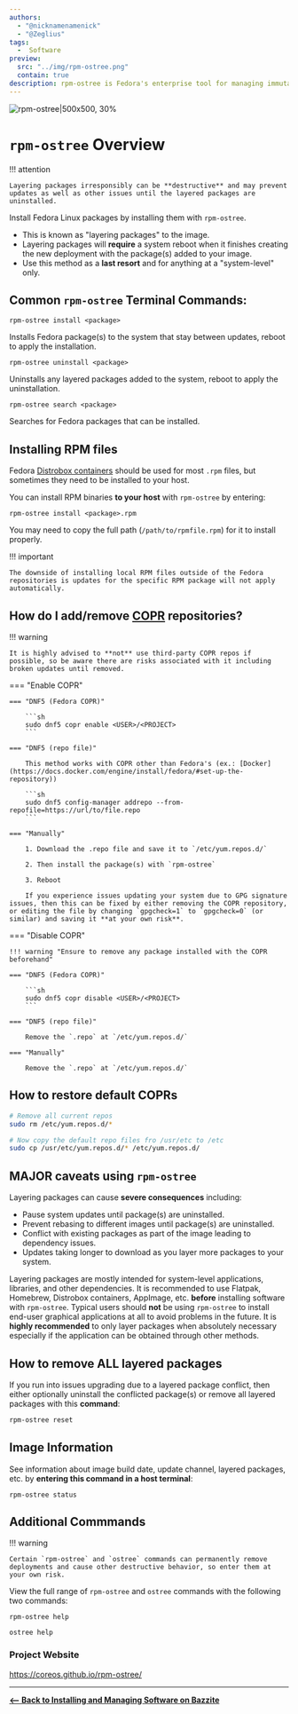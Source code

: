 ```yaml
---
authors:
  - "@nicknamenamenick"
  - "@Zeglius"
tags:
  -  Software
preview:
  src: "../img/rpm-ostree.png"
  contain: true
description: rpm-ostree is Fedora's enterprise tool for managing immutable operating system updates.
---
```


<!-- ANCHOR: METADATA -->
<!--{"url_discourse": "https://universal-blue.discourse.group/docs?topic=2642", "fetched_at": "2024-09-03 16:43:05.295995+00:00"}-->
<!-- ANCHOR_END: METADATA -->

![rpm-ostree|500x500, 30%](../img/rpm-ostree.png)

# `rpm-ostree` Overview

!!! attention

    Layering packages irresponsibly can be **destructive** and may prevent updates as well as other issues until the layered packages are uninstalled.

Install Fedora Linux packages by installing them with `rpm-ostree`.

- This is known as "layering packages" to the image.
- Layering packages will **require** a system reboot when it finishes creating the new deployment with the package(s) added to your image.
- Use this method as a **last resort** and for anything at a "system-level" only.

## Common `rpm-ostree` Terminal Commands:

```
rpm-ostree install <package>
```

Installs Fedora package(s) to the system that stay between updates, reboot to apply the installation.

```
rpm-ostree uninstall <package>
```

Uninstalls any layered packages added to the system, reboot to apply the uninstallation.

```
rpm-ostree search <package>
```

Searches for Fedora packages that can be installed.

## Installing RPM files

Fedora [Distrobox containers](/Installing_and_Managing_Software/Distrobox.md) should be used for most `.rpm` files, but sometimes they need to be installed to your host.

You can install RPM binaries **to your host** with `rpm-ostree` by entering:

```
rpm-ostree install <package>.rpm
```

You may need to copy the full path (`/path/to/rpmfile.rpm`) for it to install properly.

!!! important

    The downside of installing local RPM files outside of the Fedora repositories is updates for the specific RPM package will not apply automatically.

## How do I add/remove [COPR](https://copr.fedorainfracloud.org) repositories?

!!! warning

    It is highly advised to **not** use third-party COPR repos if possible, so be aware there are risks associated with it including broken updates until removed.

=== "Enable COPR"

    === "DNF5 (Fedora COPR)"

        ```sh
        sudo dnf5 copr enable <USER>/<PROJECT>
        ```

    === "DNF5 (repo file)"

        This method works with COPR other than Fedora's (ex.: [Docker](https://docs.docker.com/engine/install/fedora/#set-up-the-repository))

        ```sh
        sudo dnf5 config-manager addrepo --from-repofile=https://url/to/file.repo
        ```

    === "Manually"

        1. Download the .repo file and save it to `/etc/yum.repos.d/`

        2. Then install the package(s) with `rpm-ostree`

        3. Reboot

        If you experience issues updating your system due to GPG signature issues, then this can be fixed by either removing the COPR repository, or editing the file by changing `gpgcheck=1` to `gpgcheck=0` (or similar) and saving it **at your own risk**.

=== "Disable COPR"

    !!! warning "Ensure to remove any package installed with the COPR beforehand"

    === "DNF5 (Fedora COPR)"

        ```sh
        sudo dnf5 copr disable <USER>/<PROJECT>
        ```

    === "DNF5 (repo file)"

        Remove the `.repo` at `/etc/yum.repos.d/`

    === "Manually"

        Remove the `.repo` at `/etc/yum.repos.d/`

## How to restore default COPRs

```sh
# Remove all current repos
sudo rm /etc/yum.repos.d/*

# Now copy the default repo files fro /usr/etc to /etc
sudo cp /usr/etc/yum.repos.d/* /etc/yum.repos.d/
```

## **MAJOR** caveats using `rpm-ostree`

Layering packages can cause **severe consequences** including:

- Pause system updates until package(s) are uninstalled.
- Prevent rebasing to different images until package(s) are uninstalled.
- Conflict with existing packages as part of the image leading to dependency issues.
- Updates taking longer to download as you layer more packages to your system.

Layering packages are mostly intended for system-level applications, libraries, and other dependencies. It is recommended to use Flatpak, Homebrew, Distrobox containers, AppImage, etc. **before** installing software with `rpm-ostree`. Typical users should **not** be using `rpm-ostree` to install end-user graphical applications at all to avoid problems in the future. It is **highly recommended** to only layer packages when absolutely necessary especially if the application can be obtained through other methods.

## How to remove **ALL** layered packages

If you run into issues upgrading due to a layered package conflict, then either optionally uninstall the conflicted package(s) or remove all layered packages with this **command**:

```bash
rpm-ostree reset
```

## Image Information

See information about image build date, update channel, layered packages, etc. by **entering this command in a host terminal**:

```command
rpm-ostree status
```

## Additional Commmands

!!! warning

    Certain `rpm-ostree` and `ostree` commands can permanently remove deployments and cause other destructive behavior, so enter them at your own risk.

View the full range of `rpm-ostree` and `ostree` commands with the following two commands:

```
rpm-ostree help
```

```
ostree help
```

### Project Website

https://coreos.github.io/rpm-ostree/

<hr>

[**<-- Back to Installing and Managing Software on Bazzite**](./index.md)
